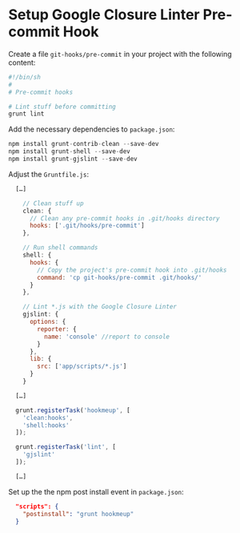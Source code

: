 # Setup Google Closure Linter Pre-commit Hook

Create a file `git-hooks/pre-commit` in your project with the following content:

```sh
#!/bin/sh
#
# Pre-commit hooks

# Lint stuff before committing
grunt lint
```

Add the necessary dependencies to `package.json`:

```js
npm install grunt-contrib-clean --save-dev
npm install grunt-shell --save-dev
npm install grunt-gjslint --save-dev
```

Adjust the `Gruntfile.js`:

```js
  […]

    // Clean stuff up
    clean: {
      // Clean any pre-commit hooks in .git/hooks directory
      hooks: ['.git/hooks/pre-commit']
    },

    // Run shell commands
    shell: {
      hooks: {
        // Copy the project's pre-commit hook into .git/hooks
        command: 'cp git-hooks/pre-commit .git/hooks/'
      }
    },

    // Lint *.js with the Google Closure Linter
    gjslint: {
      options: {
        reporter: {
          name: 'console' //report to console
        }
      },
      lib: {
        src: ['app/scripts/*.js']
      }
    }

  […]

  grunt.registerTask('hookmeup', [
    'clean:hooks',
    'shell:hooks'
  ]);

  grunt.registerTask('lint', [
    'gjslint'
  ]);

  […]
```

Set up the the npm post install event in `package.json`:

```json
  "scripts": {
    "postinstall": "grunt hookmeup"
  }
```
